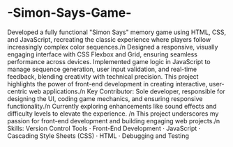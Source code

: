 # -Simon-Says-Game-
Developed a fully functional "Simon Says" memory game using HTML, CSS, and JavaScript, recreating the classic experience where players follow increasingly complex color sequences./n
Designed a responsive, visually engaging interface with CSS Flexbox and Grid, ensuring seamless performance across devices. Implemented game logic in JavaScript to manage sequence generation, user input validation, and real-time feedback, blending creativity with technical precision. This project highlights the power of front-end development in creating interactive, user-centric web applications./n
Key Contributor: Sole developer, responsible for designing the UI, coding game mechanics, and ensuring responsive functionality./n
Currently exploring enhancements like sound effects and difficulty levels to elevate the experience. /n
This project underscores my passion for front-end development and building engaging web projects./n
Skills: Version Control Tools · Front-End Development · JavaScript · Cascading Style Sheets (CSS) · HTML · Debugging and Testing
